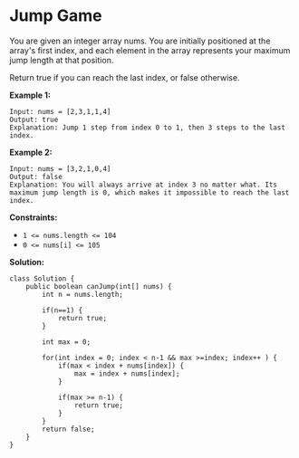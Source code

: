 # Jump Game

You are given an integer array nums. You are initially positioned at the array's first index, and each element in the array represents your maximum jump length at that position.

Return true if you can reach the last index, or false otherwise.

**Example 1:**
```
Input: nums = [2,3,1,1,4]
Output: true
Explanation: Jump 1 step from index 0 to 1, then 3 steps to the last index.
```
**Example 2:**
```
Input: nums = [3,2,1,0,4]
Output: false
Explanation: You will always arrive at index 3 no matter what. Its maximum jump length is 0, which makes it impossible to reach the last index.
```

**Constraints:**

* ```1 <= nums.length <= 104```<br>
* ```0 <= nums[i] <= 105```

**Solution:**
```
class Solution {
    public boolean canJump(int[] nums) {
        int n = nums.length;

        if(n==1) {
            return true;
        }

        int max = 0;

        for(int index = 0; index < n-1 && max >=index; index++ ) {
            if(max < index + nums[index]) {
                max = index + nums[index];
            }

            if(max >= n-1) {
                return true;
            }
        }
        return false;
    }
}
```
